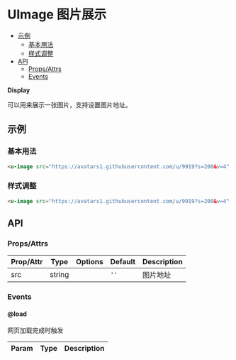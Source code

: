 <!-- 该 README.md 根据 api.yaml 和 docs/*.md 自动生成，为了方便在 GitHub 和 NPM 上查阅。如需修改，请查看源文件 -->

# UImage 图片展示

- [示例](#示例)
    - [基本用法](#基本用法)
    - [样式调整](#样式调整)
- [API]()
    - [Props/Attrs](#propsattrs)
    - [Events](#events)

**Display**

可以用来展示一张图片，支持设置图片地址。

## 示例
### 基本用法

``` html
<u-image src="https://avatars1.githubusercontent.com/u/9919?s=200&v=4" ></u-image>
```

### 样式调整

``` html
<u-image src="https://avatars1.githubusercontent.com/u/9919?s=200&v=4" style="height:120px;border:1px solid red;"></u-image>
```

## API
### Props/Attrs

| Prop/Attr | Type | Options | Default | Description |
| --------- | ---- | ------- | ------- | ----------- |
| src | string |  | `''` | 图片地址 |

### Events

#### @load

网页加载完成时触发

| Param | Type | Description |
| ----- | ---- | ----------- |

